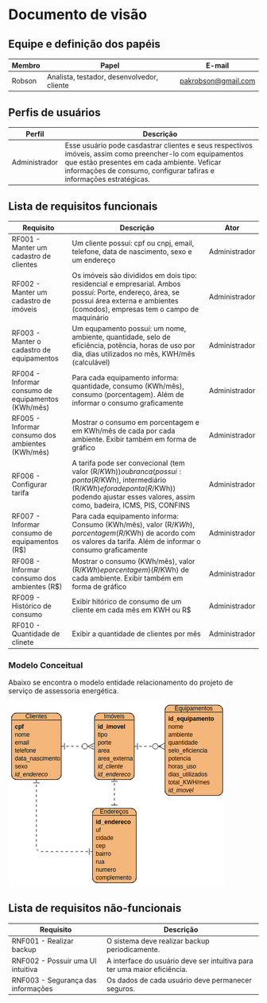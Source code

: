 # Documento de visão

## Equipe e definição dos papéis

Membro    |   Papel    |  E-mail  |
--------- | ---------  |--------- |
Robson    | Analista, testador, desenvolvedor, cliente | pakrobson@gmail.com | 


## Perfis de usuários

Perfil | Descrição |
--------- | --------- |
Administrador | Esse usuário pode casdastrar clientes e seus respectivos imóveis, assim como preencher-lo com equipamentos que estão presentes em cada ambiente. Veficar informações de consumo, configurar tafiras e informações estratégicas. |

## Lista de requisitos funcionais

Requisito                                 | Descrição   | Ator |
---------                                 | ----------- | ---------- |
RF001 - Manter um cadastro de clientes    | Um cliente possuí: cpf ou cnpj, email, telefone, data de nascimento, sexo e um endereço| Administrador |
RF002 - Manter um cadastro de imóveis | Os imóveis são divididos em dois tipo: residencial e empresarial. Ambos possuí: Porte, endereço, área, se possui área externa e ambientes (comodos), empresas tem o campo de maquinário | Administrador |
RF003 - Manter o cadastro de equipamentos| Um equpamento possuí: um nome, ambiente, quantidade, selo de eficiência, potência, horas de uso por dia, dias utilizados no mês, KWH/mês (calculável) | Administrador |
RF004 - Informar consumo de equipamentos (KWh/mês) | Para cada equipamento informa: quantidade, consumo (KWh/mês), consumo (porcentagem). Além de informar o consumo graficamente | Administrador |
RF005 - Informar consumo dos ambientes (KWh/mês)  | Mostrar o consumo em porcentagem e em KWh/mês de cada por cada ambiente. Exibir também em forma de gráfico | Administrador |
RF006 - Configurar tarifa | A tarifa pode ser convecional (tem valor (R$/KWh)) ou branca (possui: ponta (R$/KWh), intermediário (R$/KWh) e fora de ponta (R$/KWh)) podendo ajustar esses valores, assim como, badeira, ICMS, PIS, CONFINS | Administrador |
RF007 - Informar consumo de equipamentos (R$) | Para cada equipamento informa: Consumo (KWh/mês), valor (R$/KWh), porcentagem (R$/KWh) de acordo com os valores da tarifa. Além de informar o consumo graficamente | Administrador |
RF008 - Informar consumo dos ambientes (R$)  | Mostrar o consumo (KWh/mês), valor (R$/KWh) e porcentagem ) (R$/KWh) de cada ambiente. Exibir também em forma de gráfico | Administrador |
RF009 - Histórico de consumo | Exibir hitórico de consumo de um cliente em cada mês em KWH ou R$ | Administrador |
RF010 - Quantidade de clinete | Exibir a quantidade de clientes por mês | Administrador |

### Modelo Conceitual 

Abaixo se encontra o modelo entidade relacionamento do projeto de serviço de assessoria energética.

 ![Modelo Entidade Relacionamento](mer.png)

## Lista de requisitos não-funcionais

Requisito | Descrição |
--------- | --------- |
RNF001 - Realizar backup | O sistema deve realizar backup periodicamente. |
RNF002 - Possuir uma UI intuitiva | A interface do usuário deve ser intuitiva para ter uma maior eficiência. |
RNF003 - Segurança das informações | Os dados de cada usuário deve permanecer seguros.
  
